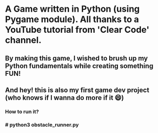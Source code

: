 # A Game written in Python (using Pygame module). All thanks to a YouTube tutorial from 'Clear Code' channel.

## By making this game, I wished to brush up my Python fundamentals while creating something FUN!
## And hey! this is also my first game dev project (who knows if I wanna do more if it :smile:)

### How to run it? 
### **# python3 obstacle_runner.py**
